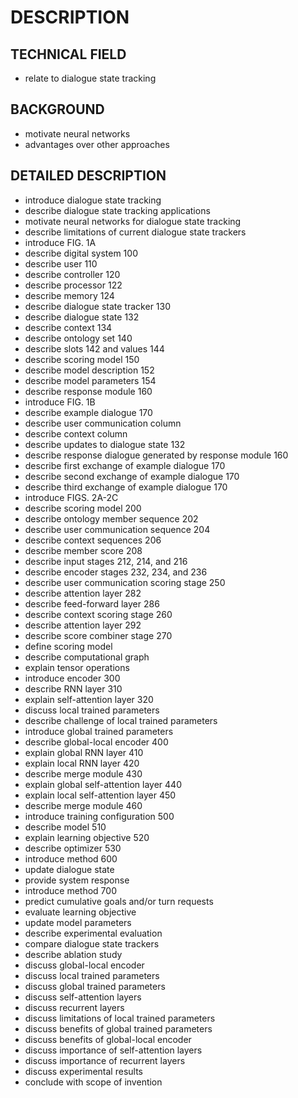 # DESCRIPTION

## TECHNICAL FIELD

- relate to dialogue state tracking

## BACKGROUND

- motivate neural networks
- advantages over other approaches

## DETAILED DESCRIPTION

- introduce dialogue state tracking
- describe dialogue state tracking applications
- motivate neural networks for dialogue state tracking
- describe limitations of current dialogue state trackers
- introduce FIG. 1A
- describe digital system 100
- describe user 110
- describe controller 120
- describe processor 122
- describe memory 124
- describe dialogue state tracker 130
- describe dialogue state 132
- describe context 134
- describe ontology set 140
- describe slots 142 and values 144
- describe scoring model 150
- describe model description 152
- describe model parameters 154
- describe response module 160
- introduce FIG. 1B
- describe example dialogue 170
- describe user communication column
- describe context column
- describe updates to dialogue state 132
- describe response dialogue generated by response module 160
- describe first exchange of example dialogue 170
- describe second exchange of example dialogue 170
- describe third exchange of example dialogue 170
- introduce FIGS. 2A-2C
- describe scoring model 200
- describe ontology member sequence 202
- describe user communication sequence 204
- describe context sequences 206
- describe member score 208
- describe input stages 212, 214, and 216
- describe encoder stages 232, 234, and 236
- describe user communication scoring stage 250
- describe attention layer 282
- describe feed-forward layer 286
- describe context scoring stage 260
- describe attention layer 292
- describe score combiner stage 270
- define scoring model
- describe computational graph
- explain tensor operations
- introduce encoder 300
- describe RNN layer 310
- explain self-attention layer 320
- discuss local trained parameters
- describe challenge of local trained parameters
- introduce global trained parameters
- describe global-local encoder 400
- explain global RNN layer 410
- explain local RNN layer 420
- describe merge module 430
- explain global self-attention layer 440
- explain local self-attention layer 450
- describe merge module 460
- introduce training configuration 500
- describe model 510
- explain learning objective 520
- describe optimizer 530
- introduce method 600
- update dialogue state
- provide system response
- introduce method 700
- predict cumulative goals and/or turn requests
- evaluate learning objective
- update model parameters
- describe experimental evaluation
- compare dialogue state trackers
- describe ablation study
- discuss global-local encoder
- discuss local trained parameters
- discuss global trained parameters
- discuss self-attention layers
- discuss recurrent layers
- discuss limitations of local trained parameters
- discuss benefits of global trained parameters
- discuss benefits of global-local encoder
- discuss importance of self-attention layers
- discuss importance of recurrent layers
- discuss experimental results
- conclude with scope of invention

